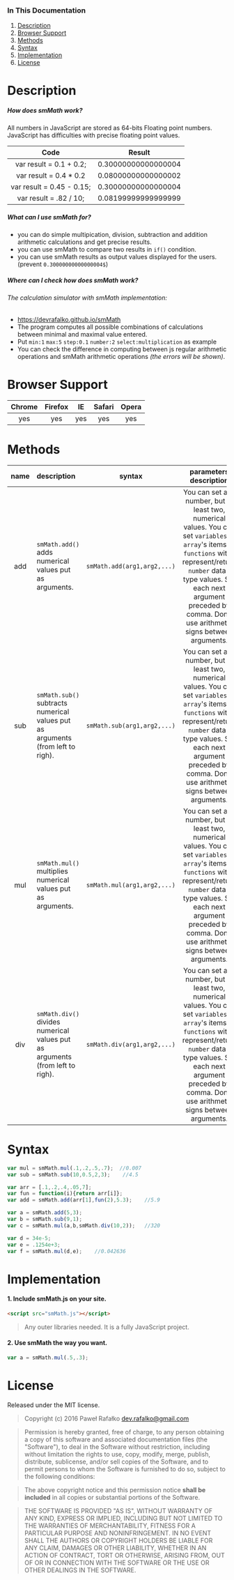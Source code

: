 ### In This Documentation
1. [Description](#description)
2. [Browser Support](#browser-support)
3. [Methods](#methods)
4. [Syntax](#syntax)
5. [Implementation](#implementation)
6. [License](#License)


# Description

##### How does **smMath** work?
All numbers in JavaScript are stored as 64-bits Floating point numbers. JavaScript has difficulties with precise floating point values.

|Code|Result|
|:---:|:---:|
|var result = 0.1 + 0.2;|0.30000000000000004|
|var result = 0.4 * 0.2|0.08000000000000002|
|var result = 0.45 - 0.15;|0.30000000000000004|
|var result = .82 / 10;|0.08199999999999999|

##### What can I use **smMath** for?
 * you can do simple multipication, division, subtraction and addition arithmetic calculations and get precise results.
 * you can use smMath to compare two results in `if()` condition.
 * you can use smMath results as output values displayed for the users. (prevent `0.30000000000000004$`)

##### Where can I check how does **smMath** work?
###### The calculation simulator with smMath implementation:
* https://devrafalko.github.io/smMath
* The program computes all possible combinations of calculations between minimal and maximal value entered.
* Put `min:1` `max:5` `step:0.1` `number:2` `select:multiplication` as example
* You can check the difference in computing between js regular arithmetic operations and smMath arithmetic operations *(the errors will be shown)*.

# Browser Support
|Chrome|Firefox|IE|Safari|Opera|
:---:|:---:|:---:|:---:|:---:|
|yes|yes|yes|yes|yes|

# Methods
|name|description|syntax|parameters description|return value|
|:---:|:---|:---:|:---:|:---:|
|add|`smMath.add()` adds numerical values put as arguments.|`smMath.add(arg1,arg2,...)`|You can set any number, but at least two, numerical values. You can set `variables` or `array`'s items or `functions` witch represent/return `number` data-type values. Set each next argument preceded by comma. Don't use arithmetic signs between arguments.|The result of addition operation.|
|sub|`smMath.sub()` subtracts numerical values put as arguments (from left to righ).|`smMath.sub(arg1,arg2,...)`|You can set any number, but at least two, numerical values. You can set `variables` or `array`'s items or `functions` witch represent/return `number` data-type values. Set each next argument preceded by comma. Don't use arithmetic signs between arguments.|The result of subtraction operation.|
|mul|`smMath.mul()` multiplies numerical values put as arguments.|`smMath.mul(arg1,arg2,...)`|You can set any number, but at least two, numerical values. You can set `variables` or `array`'s items or `functions` witch represent/return `number` data-type values. Set each next argument preceded by comma. Don't use arithmetic signs between arguments.|The result of multiplication operation.|
|div|`smMath.div()` divides numerical values put as arguments (from left to righ).|`smMath.div(arg1,arg2,...)`|You can set any number, but at least two, numerical values. You can set `variables` or `array`'s items or `functions` witch represent/return `number` data-type values. Set each next argument preceded by comma. Don't use arithmetic signs between arguments.|The result of division operation.|
# Syntax
```javascript
var mul = smMath.mul(.1,.2,.5,.7);  //0.007
var sub = smMath.sub(10,0.5,2,3);    //4.5

var arr = [.1,.2,.4,.05,7];
var fun = function(i){return arr[i]};
var add = smMath.add(arr[1],fun(2),5.3);    //5.9

var a = smMath.add(5,3);
var b = smMath.sub(9,1);
var c = smMath.mul(a,b,smMath.div(10,2));   //320

var d = 34e-5;
var e = .1254e+3;
var f = smMath.mul(d,e);    //0.042636

```

# Implementation

#### 1. Include smMath.js on your site.
```html
<script src="smMath.js"></script>
```
> Any outer libraries needed. It is a fully JavaScript project.

#### 2. Use smMath the way you want.
```javascript
var a = smMath.mul(.5,.3);
```

# License
Released under the MIT license.
>Copyright (c) 2016 Paweł Rafałko dev.rafalko@gmail.com

>Permission is hereby granted, free of charge, to any person obtaining a copy of this software and associated documentation files (the "Software"), to deal in the Software without restriction, including without limitation the rights to use, copy, modify, merge, publish, distribute, sublicense, and/or sell copies of the Software, and to permit persons to whom the Software is furnished to do so, subject to the following conditions:

>The above copyright notice and this permission notice **shall be included** in all
copies or substantial portions of the Software.

>THE SOFTWARE IS PROVIDED "AS IS", WITHOUT WARRANTY OF ANY KIND, EXPRESS OR
IMPLIED, INCLUDING BUT NOT LIMITED TO THE WARRANTIES OF MERCHANTABILITY,
FITNESS FOR A PARTICULAR PURPOSE AND NONINFRINGEMENT. IN NO EVENT SHALL THE
AUTHORS OR COPYRIGHT HOLDERS BE LIABLE FOR ANY CLAIM, DAMAGES OR OTHER
LIABILITY, WHETHER IN AN ACTION OF CONTRACT, TORT OR OTHERWISE, ARISING FROM,
OUT OF OR IN CONNECTION WITH THE SOFTWARE OR THE USE OR OTHER DEALINGS IN THE
SOFTWARE.
